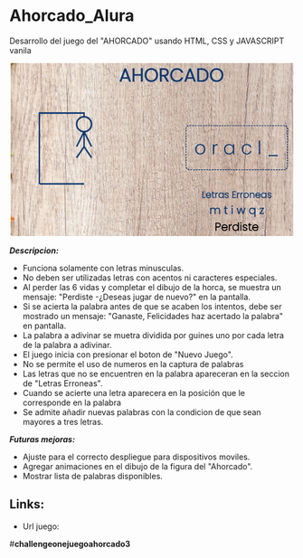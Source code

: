 # Ahorcado_Alura

Desarrollo del juego del "AHORCADO" usando HTML, CSS y JAVASCRIPT vanila 

<p align="center" >
     <img width="500" heigth="300" src="Img\Captura de pantalla.png">
</p>

***Descripcion:***

* Funciona solamente con letras minusculas.
* No deben ser utilizadas letras con acentos ni caracteres especiales.
* Al  perder las 6 vidas y completar el dibujo de la horca,  se muestra un mensaje: "Perdiste -¿Deseas jugar de nuevo?" en la pantalla.
* Si se acierta la palabra antes de que se acaben los intentos, debe ser mostrado un mensaje: "Ganaste, Felicidades haz acertado la palabra" en  pantalla.
* La palabra a adivinar se muetra dividida por guines uno por cada letra de la palabra a adivinar.
* El juego inicia con presionar el boton de "Nuevo Juego".
* No se permite el uso de numeros en la captura de palabras
* Las letras que no se encuentren en la palabra apareceran en la seccion de "Letras Erroneas".
* Cuando se acierte una letra aparecera en la posición que le corresponde en la palabra
* Se admite añadir nuevas palabras con la condicion de que sean mayores a tres letras.

***Futuras mejoras:***

* Ajuste para el correcto despliegue para dispositivos moviles.
* Agregar animaciones en el dibujo de la figura del "Ahorcado".
* Mostrar lista de palabras disponibles.

## Links:

* Url juego:


#**challengeonejuegoahorcado3**
